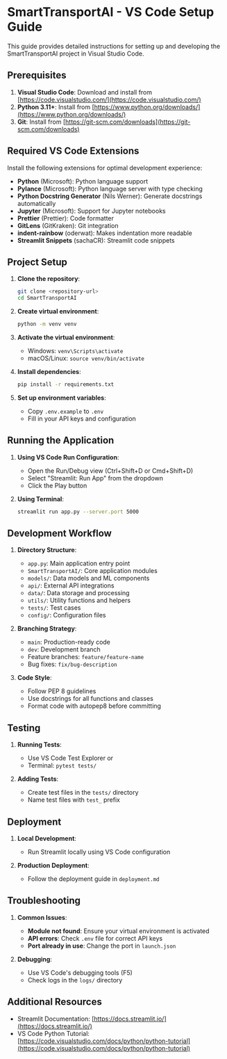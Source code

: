 # SmartTransportAI - VS Code Setup Guide

This guide provides detailed instructions for setting up and developing the SmartTransportAI project in Visual Studio Code.

## Prerequisites

1. **Visual Studio Code**: Download and install from [https://code.visualstudio.com/](https://code.visualstudio.com/)
2. **Python 3.11+**: Install from [https://www.python.org/downloads/](https://www.python.org/downloads/)
3. **Git**: Install from [https://git-scm.com/downloads](https://git-scm.com/downloads)

## Required VS Code Extensions

Install the following extensions for optimal development experience:

- **Python** (Microsoft): Python language support
- **Pylance** (Microsoft): Python language server with type checking
- **Python Docstring Generator** (Nils Werner): Generate docstrings automatically
- **Jupyter** (Microsoft): Support for Jupyter notebooks
- **Prettier** (Prettier): Code formatter
- **GitLens** (GitKraken): Git integration
- **indent-rainbow** (oderwat): Makes indentation more readable
- **Streamlit Snippets** (sachaCR): Streamlit code snippets

## Project Setup

1. **Clone the repository**:
   ```bash
   git clone <repository-url>
   cd SmartTransportAI
   ```

2. **Create virtual environment**:
   ```bash
   python -m venv venv
   ```

3. **Activate the virtual environment**:
   - Windows: `venv\Scripts\activate`
   - macOS/Linux: `source venv/bin/activate`

4. **Install dependencies**:
   ```bash
   pip install -r requirements.txt
   ```

5. **Set up environment variables**:
   - Copy `.env.example` to `.env`
   - Fill in your API keys and configuration

## Running the Application

1. **Using VS Code Run Configuration**:
   - Open the Run/Debug view (Ctrl+Shift+D or Cmd+Shift+D)
   - Select "Streamlit: Run App" from the dropdown
   - Click the Play button

2. **Using Terminal**:
   ```bash
   streamlit run app.py --server.port 5000
   ```

## Development Workflow

1. **Directory Structure**:
   - `app.py`: Main application entry point
   - `SmartTransportAI/`: Core application modules
   - `models/`: Data models and ML components
   - `api/`: External API integrations
   - `data/`: Data storage and processing
   - `utils/`: Utility functions and helpers
   - `tests/`: Test cases
   - `config/`: Configuration files

2. **Branching Strategy**:
   - `main`: Production-ready code
   - `dev`: Development branch
   - Feature branches: `feature/feature-name`
   - Bug fixes: `fix/bug-description`

3. **Code Style**:
   - Follow PEP 8 guidelines
   - Use docstrings for all functions and classes
   - Format code with autopep8 before committing

## Testing

1. **Running Tests**:
   - Use VS Code Test Explorer or
   - Terminal: `pytest tests/`

2. **Adding Tests**:
   - Create test files in the `tests/` directory
   - Name test files with `test_` prefix

## Deployment

1. **Local Development**:
   - Run Streamlit locally using VS Code configuration

2. **Production Deployment**:
   - Follow the deployment guide in `deployment.md`

## Troubleshooting

1. **Common Issues**:
   - **Module not found**: Ensure your virtual environment is activated
   - **API errors**: Check `.env` file for correct API keys
   - **Port already in use**: Change the port in `launch.json`

2. **Debugging**:
   - Use VS Code's debugging tools (F5)
   - Check logs in the `logs/` directory

## Additional Resources

- Streamlit Documentation: [https://docs.streamlit.io/](https://docs.streamlit.io/)
- VS Code Python Tutorial: [https://code.visualstudio.com/docs/python/python-tutorial](https://code.visualstudio.com/docs/python/python-tutorial)